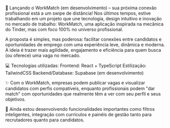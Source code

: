 🚀 Lançando o WorkMatch (em desenvolvimento) – sua próxima conexão profissional está a um swipe de distância!
Nos últimos tempos, estive trabalhando em um projeto que une tecnologia, design intuitivo e inovação no mercado de trabalho: WorkMatch, uma aplicação inspirada na mecânica do Tinder, mas com foco 100% no universo profissional.

A proposta é simples, mas poderosa: facilitar conexões entre candidatos e oportunidades de emprego com uma experiência leve, dinâmica e moderna. A ideia é trazer mais agilidade, engajamento e eficiência para quem busca (ou oferece) uma vaga no mercado.

💻 Tecnologias utilizadas:
Frontend: React + TypeScript
Estilização: TailwindCSS
Backend/Database: Supabase (em desenvolvimento)

✨ Com o WorkMatch, empresas podem publicar vagas e visualizar candidatos com perfis compatíveis, enquanto profissionais podem "dar match" com oportunidades que realmente têm a ver com seu perfil e seus objetivos.

🔧 Ainda estou desenvolvendo funcionalidades importantes como filtros inteligentes, integração com currículos e painéis de gestão tanto para recrutadores quanto para candidatos.
